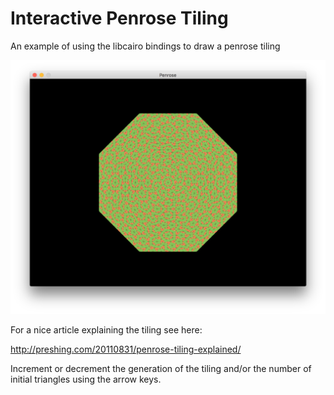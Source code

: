 Interactive Penrose Tiling
==========================

An example of using the libcairo bindings to draw a penrose tiling

![Example of a penrose tiling](https://raw.githubusercontent.com/eckart/cairo-idris/master/examples/penrose/penrose.png)

For a nice article explaining the tiling see here:

http://preshing.com/20110831/penrose-tiling-explained/

Increment or decrement the generation of the tiling and/or the number of initial triangles using the arrow keys.